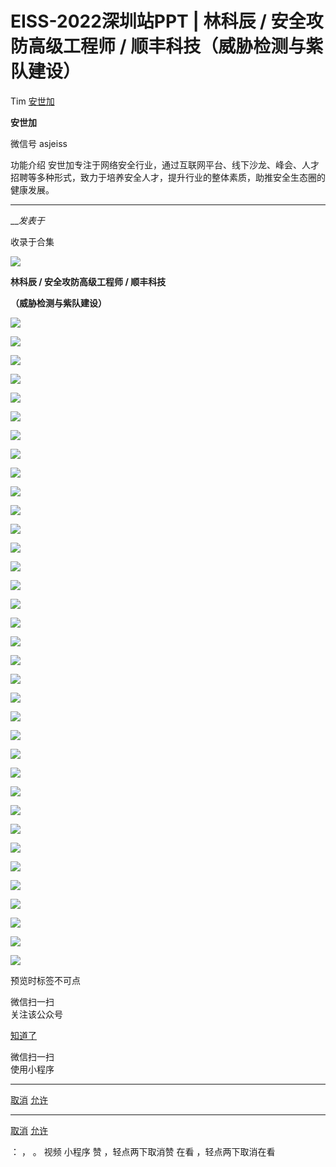 #  EISS-2022深圳站PPT | 林科辰 / 安全攻防高级工程师 / 顺丰科技（威胁检测与紫队建设）

Tim  [ 安世加 ](javascript:void\(0\);)

**安世加** ![]()

微信号 asjeiss

功能介绍 安世加专注于网络安全⾏业，通过互联⽹平台、线下沙⻰、峰会、⼈才招聘等多种形式，致力于培养安全⼈才，提升⾏业的整体素质，助推安全⽣态圈的健康发展。

____

___发表于_

收录于合集

![](http://hk-proxy.gitwarp.com/https://raw.githubusercontent.com/tuchuang9/tc1/refs/heads/main/public/20221116124504.png)

**林科辰 / 安全攻防高级工程师 / 顺丰科技**

 **（威胁检测与紫队建设）**

![](http://hk-proxy.gitwarp.com/https://raw.githubusercontent.com/tuchuang9/tc1/refs/heads/main/public/20221116124515.png)

![](http://hk-proxy.gitwarp.com/https://raw.githubusercontent.com/tuchuang9/tc1/refs/heads/main/public/20221116124517.png)

![](http://hk-proxy.gitwarp.com/https://raw.githubusercontent.com/tuchuang9/tc1/refs/heads/main/public/20221116124518.png)

![](http://hk-proxy.gitwarp.com/https://raw.githubusercontent.com/tuchuang9/tc1/refs/heads/main/public/20221116124519.png)

![](http://hk-proxy.gitwarp.com/https://raw.githubusercontent.com/tuchuang9/tc1/refs/heads/main/public/20221116124521.png)

![](http://hk-proxy.gitwarp.com/https://raw.githubusercontent.com/tuchuang9/tc1/refs/heads/main/public/20221116124522.png)

![](http://hk-proxy.gitwarp.com/https://raw.githubusercontent.com/tuchuang9/tc1/refs/heads/main/public/20221116124523.png)

![](http://hk-proxy.gitwarp.com/https://raw.githubusercontent.com/tuchuang9/tc1/refs/heads/main/public/20221116124524.png)

![](http://hk-proxy.gitwarp.com/https://raw.githubusercontent.com/tuchuang9/tc1/refs/heads/main/public/20221116124525.png)

![](http://hk-proxy.gitwarp.com/https://raw.githubusercontent.com/tuchuang9/tc1/refs/heads/main/public/20221116124526.png)

![](http://hk-proxy.gitwarp.com/https://raw.githubusercontent.com/tuchuang9/tc1/refs/heads/main/public/20221116124527.png)

![](http://hk-proxy.gitwarp.com/https://raw.githubusercontent.com/tuchuang9/tc1/refs/heads/main/public/20221116124528.png)

![](http://hk-proxy.gitwarp.com/https://raw.githubusercontent.com/tuchuang9/tc1/refs/heads/main/public/20221116124529.png)

![](http://hk-proxy.gitwarp.com/https://raw.githubusercontent.com/tuchuang9/tc1/refs/heads/main/public/20221116124530.png)

![](http://hk-proxy.gitwarp.com/https://raw.githubusercontent.com/tuchuang9/tc1/refs/heads/main/public/20221116124532.png)

![](http://hk-proxy.gitwarp.com/https://raw.githubusercontent.com/tuchuang9/tc1/refs/heads/main/public/20221116124536.png)

![](http://hk-proxy.gitwarp.com/https://raw.githubusercontent.com/tuchuang9/tc1/refs/heads/main/public/20221116124537.png)

![](http://hk-proxy.gitwarp.com/https://raw.githubusercontent.com/tuchuang9/tc1/refs/heads/main/public/20221116124538.png)

![](http://hk-proxy.gitwarp.com/https://raw.githubusercontent.com/tuchuang9/tc1/refs/heads/main/public/20221116124539.png)

![](http://hk-proxy.gitwarp.com/https://raw.githubusercontent.com/tuchuang9/tc1/refs/heads/main/public/20221116124541.png)

![](http://hk-proxy.gitwarp.com/https://raw.githubusercontent.com/tuchuang9/tc1/refs/heads/main/public/20221116124542.png)

![](http://hk-proxy.gitwarp.com/https://raw.githubusercontent.com/tuchuang9/tc1/refs/heads/main/public/20221116124544.png)

![](http://hk-proxy.gitwarp.com/https://raw.githubusercontent.com/tuchuang9/tc1/refs/heads/main/public/20221116124545.png)

![](http://hk-proxy.gitwarp.com/https://raw.githubusercontent.com/tuchuang9/tc1/refs/heads/main/public/20221116124546.png)

![](http://hk-proxy.gitwarp.com/https://raw.githubusercontent.com/tuchuang9/tc1/refs/heads/main/public/20221116124547.png)

![](http://hk-proxy.gitwarp.com/https://raw.githubusercontent.com/tuchuang9/tc1/refs/heads/main/public/20221116124548.png)

![](http://hk-proxy.gitwarp.com/https://raw.githubusercontent.com/tuchuang9/tc1/refs/heads/main/public/20221116124549.png)

![](http://hk-proxy.gitwarp.com/https://raw.githubusercontent.com/tuchuang9/tc1/refs/heads/main/public/20221116124550.png)

![](http://hk-proxy.gitwarp.com/https://raw.githubusercontent.com/tuchuang9/tc1/refs/heads/main/public/20221116124551.png)

![](http://hk-proxy.gitwarp.com/https://raw.githubusercontent.com/tuchuang9/tc1/refs/heads/main/public/20221116124552.png)

![](http://hk-proxy.gitwarp.com/https://raw.githubusercontent.com/tuchuang9/tc1/refs/heads/main/public/20221116124554.png)

![](http://hk-proxy.gitwarp.com/https://raw.githubusercontent.com/tuchuang9/tc1/refs/heads/main/public/20221116124555.png)

![](http://hk-proxy.gitwarp.com/https://raw.githubusercontent.com/tuchuang9/tc1/refs/heads/main/public/20221116124557.png)

![](http://hk-proxy.gitwarp.com/https://raw.githubusercontent.com/tuchuang9/tc1/refs/heads/main/public/20221116124558.png)

![](http://hk-proxy.gitwarp.com/https://raw.githubusercontent.com/tuchuang9/tc1/refs/heads/main/public/20221116124559.png)

预览时标签不可点

微信扫一扫  
关注该公众号

[知道了](javascript:;)

微信扫一扫  
使用小程序

****

[取消](javascript:void\(0\);) [允许](javascript:void\(0\);)

****

[取消](javascript:void\(0\);) [允许](javascript:void\(0\);)

： ， 。   视频 小程序 赞 ，轻点两下取消赞 在看 ，轻点两下取消在看

